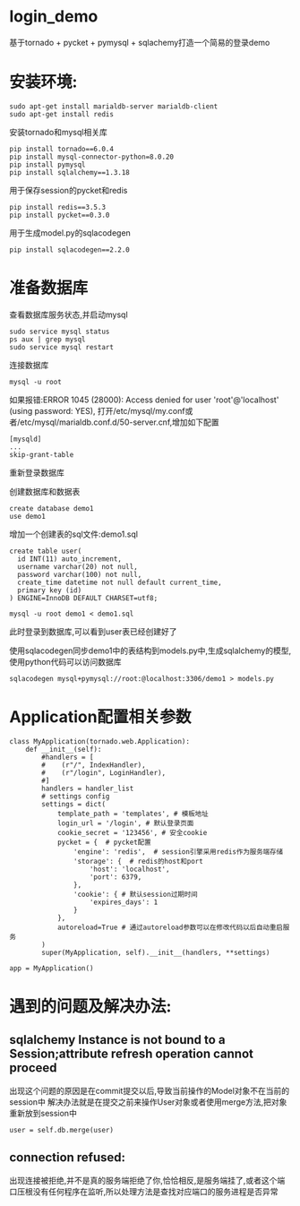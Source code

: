 # login_demo
基于tornado + pycket + pymysql + sqlachemy打造一个简易的登录demo

# 安装环境:
```
sudo apt-get install marialdb-server marialdb-client
sudo apt-get install redis
```
安装tornado和mysql相关库
```
pip install tornado==6.0.4
pip install mysql-connector-python=8.0.20
pip install pymysql
pip install sqlalchemy==1.3.18
```
用于保存session的pycket和redis
```
pip install redis==3.5.3
pip install pycket==0.3.0
```
用于生成model.py的sqlacodegen
```
pip install sqlacodegen==2.2.0
```
# 准备数据库
查看数据库服务状态,并启动mysql
```
sudo service mysql status
ps aux | grep mysql
sudo service mysql restart
```

连接数据库
```
mysql -u root
```
如果报错:ERROR 1045 (28000): Access denied for user 'root'@'localhost' (using password: YES),
打开/etc/mysql/my.conf或者/etc/mysql/marialdb.conf.d/50-server.cnf,增加如下配置
```
[mysqld]
...
skip-grant-table
```
重新登录数据库


创建数据库和数据表
```
create database demo1
use demo1
```
增加一个创建表的sql文件:demo1.sql
```
create table user(
  id INT(11) auto_increment,
  username varchar(20) not null,
  password varchar(100) not null,
  create_time datetime not null default current_time,
  primary key (id)
) ENGINE=InnoDB DEFAULT CHARSET=utf8;
```

```
mysql -u root demo1 < demo1.sql
```
此时登录到数据库,可以看到user表已经创建好了

使用sqlacodegen同步demo1中的表结构到models.py中,生成sqlalchemy的模型,使用python代码可以访问数据库
```
sqlacodegen mysql+pymysql://root:@localhost:3306/demo1 > models.py
```

# Application配置相关参数
```
class MyApplication(tornado.web.Application):
    def __init__(self):
        #handlers = [
        #    (r"/", IndexHandler),
        #    (r"/login", LoginHandler),
        #]
        handlers = handler_list
        # settings config
        settings = dict(
            template_path = 'templates', # 模板地址
            login_url = '/login', # 默认登录页面
            cookie_secret = '123456', # 安全cookie
            pycket = {  # pycket配置
                'engine': 'redis',  # session引擎采用redis作为服务端存储
                'storage': {  # redis的host和port
                    'host': 'localhost',
                    'port': 6379,
                },
                'cookie': { # 默认session过期时间
                    'expires_days': 1
                }
            },
            autoreload=True # 通过autoreload参数可以在修改代码以后自动重启服务
        )
        super(MyApplication, self).__init__(handlers, **settings)

app = MyApplication()
```

# 遇到的问题及解决办法:
## sqlalchemy Instance <User at xxx> is not bound to a Session;attribute refresh operation cannot proceed
出现这个问题的原因是在commit提交以后,导致当前操作的Model对象不在当前的session中
解决办法就是在提交之前来操作User对象或者使用merge方法,把对象重新放到session中
```
user = self.db.merge(user)
```
  
## connection refused:
出现连接被拒绝,并不是真的服务端拒绝了你,恰恰相反,是服务端挂了,或者这个端口压根没有任何程序在监听,所以处理方法是查找对应端口的服务进程是否异常
